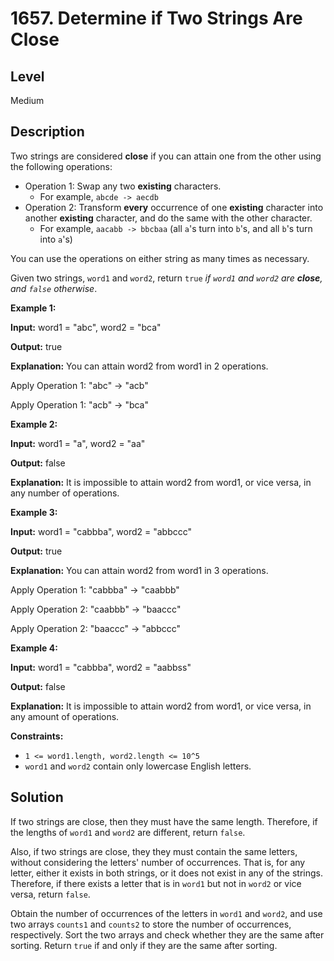 # 1657. Determine if Two Strings Are Close
## Level
Medium

## Description
Two strings are considered **close** if you can attain one from the other using the following operations:

* Operation 1: Swap any two **existing** characters.
   * For example, `abcde -> aecdb`
* Operation 2: Transform **every** occurrence of one **existing** character into another **existing** character, and do the same with the other character.
   * For example, `aacabb -> bbcbaa` (all `a`'s turn into `b`'s, and all `b`'s turn into `a`'s)

You can use the operations on either string as many times as necessary.

Given two strings, `word1` and `word2`, return `true` *if `word1` and `word2` are **close**, and `false` otherwise*.

**Example 1:**

**Input:** word1 = "abc", word2 = "bca"

**Output:** true

**Explanation:** You can attain word2 from word1 in 2 operations.

Apply Operation 1: "abc" -> "acb"

Apply Operation 1: "acb" -> "bca"

**Example 2:**

**Input:** word1 = "a", word2 = "aa"

**Output:** false

**Explanation:** It is impossible to attain word2 from word1, or vice versa, in any number of operations.

**Example 3:**

**Input:** word1 = "cabbba", word2 = "abbccc"

**Output:** true

**Explanation:** You can attain word2 from word1 in 3 operations.

Apply Operation 1: "cabbba" -> "caabbb"

Apply Operation 2: "caabbb" -> "baaccc"

Apply Operation 2: "baaccc" -> "abbccc"

**Example 4:**

**Input:** word1 = "cabbba", word2 = "aabbss"

**Output:** false

**Explanation:** It is impossible to attain word2 from word1, or vice versa, in any amount of operations.

**Constraints:**

* `1 <= word1.length, word2.length <= 10^5`
* `word1` and `word2` contain only lowercase English letters.

## Solution
If two strings are close, then they must have the same length. Therefore, if the lengths of `word1` and `word2` are different, return `false`.

Also, if two strings are close, they they must contain the same letters, without considering the letters' number of occurrences. That is, for any letter, either it exists in both strings, or it does not exist in any of the strings. Therefore, if there exists a letter that is in `word1` but not in `word2` or vice versa, return `false`.

Obtain the number of occurrences of the letters in `word1` and `word2`, and use two arrays `counts1` and `counts2` to store the number of occurrences, respectively. Sort the two arrays and check whether they are the same after sorting. Return `true` if and only if they are the same after sorting.

